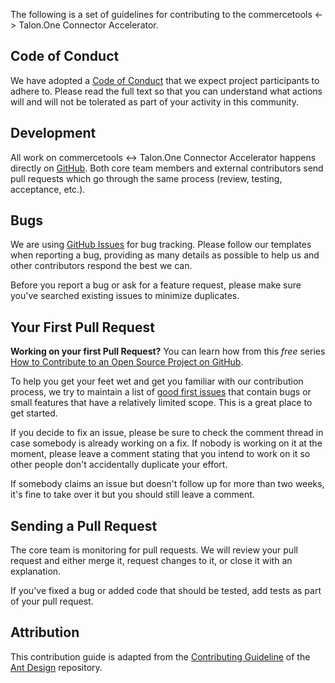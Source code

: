 The following is a set of guidelines for contributing to the commercetools <-> Talon.One Connector Accelerator.

## Code of Conduct

We have adopted a [Code of Conduct](https://github.com/talon-one/commercetools-talonone-accelerator/blob/master/CODE_OF_CONDUCT.md) that we expect project participants to adhere to. Please read the full text so that you can understand what actions will and will not be tolerated as part of your activity in this community.

## Development

All work on commercetools <-> Talon.One Connector Accelerator happens directly on [GitHub](https://github.com/talon-one/commercetools-talonone-accelerator). Both core team members and external contributors send pull requests which go through the same process (review, testing, acceptance, etc.).

## Bugs

We are using [GitHub Issues](https://github.com/talon-one/commercetools-talonone-accelerator/issues) for bug tracking.
Please follow our templates when reporting a bug, providing as many details as possible to help us and other contributors respond the best we can.

Before you report a bug or ask for a feature request, please make sure you've searched existing issues to minimize duplicates.

## Your First Pull Request

**Working on your first Pull Request?** You can learn how from this *free* series [How to Contribute to an Open Source Project on GitHub](https://kcd.im/pull-request).

To help you get your feet wet and get you familiar with our contribution process, we try to maintain a list of [good first issues](https://github.com/talon-one/commercetools-talonone-accelerator/issues?q=is%3Aopen+is%3Aissue+label%3A%22%3Aone%3A++good+first+issue%22) that contain bugs or small features that have a relatively limited scope. This is a great place to get started.

If you decide to fix an issue, please be sure to check the comment thread in case somebody is already working on a fix. If nobody is working on it at the moment, please leave a comment stating that you intend to work on it so other people don't accidentally duplicate your effort.

If somebody claims an issue but doesn't follow up for more than two weeks, it's fine to take over it but you should still leave a comment.

## Sending a Pull Request

The core team is monitoring for pull requests. We will review your pull request and either merge it, request changes to it, or close it with an explanation.

If you've fixed a bug or added code that should be tested, add tests as part of your pull request.

## Attribution

This contribution guide is adapted from the [Contributing Guideline](https://ant.design/docs/react/contributing) of the [Ant Design](https://github.com/ant-design/ant-design) repository.